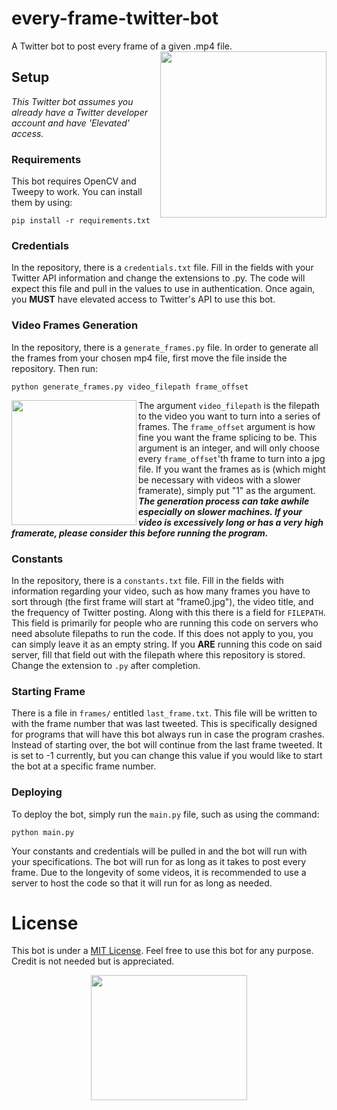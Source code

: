 # every-frame-twitter-bot
A Twitter bot to post every frame of a given .mp4 file.
<img align="right" src="https://media1.giphy.com/media/AKyXh7Zmx5UbpCz9nc/200w.gif?cid=82a1493bcy1mpewn49orxr1jf5h27o4b1avt5bbwyzvayivm&rid=200w.gif&ct=s" width = "266" height = "266">

## Setup
<i> This Twitter bot assumes you already have a Twitter developer account and have 'Elevated' access. </i>
### Requirements
This bot requires OpenCV and Tweepy to work. You can install them by using:
```
pip install -r requirements.txt
```
### Credentials
In the repository, there is a ```credentials.txt``` file. Fill in the fields with your Twitter API information and change the extensions to .py. The code will expect this file and pull in the values to use in authentication. Once again, you <b>MUST</b> have elevated access to Twitter's API to use this bot.
### Video Frames Generation
In the repository, there is a ```generate_frames.py``` file. In order to generate all the frames from your chosen mp4 file, first move the file inside the repository. Then run:
```
python generate_frames.py video_filepath frame_offset
```
<img align="left" src="https://giffiles.alphacoders.com/112/11288.gif" width = "200" height = "200">

The argument `video_filepath` is the filepath to the video you want to turn into a series of frames. The `frame_offset` argument is how fine you want the frame splicing to be. This argument is an integer, and will only choose every `frame_offset`'th frame to turn into a jpg file. If you want the frames as is (which might be necessary with videos with a slower framerate), simply put "1" as the argument.
<i><b>The generation process can take awhile especially on slower machines. If your video is excessively long or has a very high framerate, please consider this before running the program.</b></i>

### Constants
In the repository, there is a ```constants.txt``` file. Fill in the fields with information regarding your video, such as how many frames you have to sort through (the first frame will start at "frame0.jpg"), the video title, and the frequency of Twitter posting. Along with this there is a field for ```FILEPATH```. This field is primarily for people who are running this code on servers who need absolute filepaths to run the code. If this does not apply to you, you can simply leave it as an empty string. If you <b>ARE</b> running this code on said server, fill that field out with the filepath where this repository is stored. Change the extension to ```.py``` after completion.

### Starting Frame
There is a file in ```frames/``` entitled ```last_frame.txt```. This file will be written to with the frame number that was last tweeted. This is specifically designed for programs that will have this bot always run in case the program crashes. Instead of starting over, the bot will continue from the last frame tweeted. It is set to -1 currently, but you can change this value if you would like to start the bot at a specific frame number.

### Deploying
To deploy the bot, simply run the ```main.py``` file, such as using the command:
```
python main.py
```
Your constants and credentials will be pulled in and the bot will run with your specifications. The bot will run for as long as it takes to post every frame. Due to the longevity of some videos, it is recommended to use a server to host the code so that it will run for as long as needed.

# License
This bot is under a [MIT License](https://choosealicense.com/licenses/mit/). Feel free to use this bot for any purpose. Credit is not needed but is appreciated.

<p align="center">
<img align="center" src="https://benlilley.neocities.org/fmf.gif" width = "250" height = "200">
</p>
